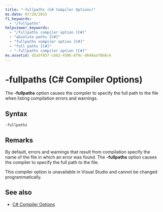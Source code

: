 ```yaml
---
title: "-fullpaths (C# Compiler Options)"
ms.date: 07/20/2015
f1_keywords: 
  - "/fullpaths"
helpviewer_keywords: 
  - "/fullpaths compiler option [C#]"
  - "absolute paths [C#]"
  - "fullpaths compiler option [C#]"
  - "full paths [C#]"
  - "-fullpaths compiler option [C#]"
ms.assetid: d2a5f857-cbb2-430b-879c-d648aaf0b8c4
---
```

# -fullpaths (C# Compiler Options)
The **-fullpaths** option causes the compiler to specify the full path to the file when listing compilation errors and warnings.  
  
## Syntax  
  
```console  
-fullpaths  
```  
  
## Remarks  
 By default, errors and warnings that result from compilation specify the name of the file in which an error was found. The **-fullpaths** option causes the compiler to specify the full path to the file.  
  
 This compiler option is unavailable in Visual Studio and cannot be changed programmatically.  
  
## See also

- [C# Compiler Options](./index.md)
